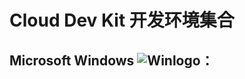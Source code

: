 # Cloud Dev Kit 开发环境集合
## Microsoft Windows ![Winlogo](https://i.328888.xyz/2023/01/19/HBUXv.jpeg)：

